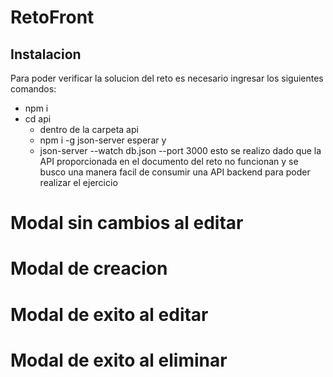 # RetoFront
## Instalacion
Para poder verificar la solucion del reto es necesario ingresar los siguientes comandos:
- npm i
- cd api
   - dentro de la carpeta api
   -  npm i -g json-server esperar y 
   -  json-server --watch db.json --port 3000
esto se realizo dado que la API proporcionada en el documento del reto no funcionan y se busco una manera facil de consumir una API backend para poder realizar el ejercicio
# Modal sin cambios al editar
# Modal de creacion
# Modal de exito al editar
# Modal de exito al eliminar


